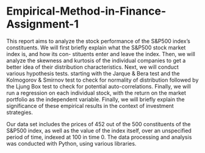 # Empirical-Method-in-Finance-Assignment-1
This report aims to analyze the stock performance of the S&P500 index’s constituents. We will first briefly explain what the S&P500 stock market index is, and how its con- stituents enter and leave the index. Then, we will analyze the skewness and kurtosis of the individual companies to get a better idea of their distribution characteristics. Next, we will conduct various hypothesis tests. starting with the Jarque & Bera test and the Kolmogorov & Smirnov test to check for normality of distribution followed by the Ljung Box test to check for potential auto-correlations. Finally, we will run a regression on each individual stock, with the return on the market portfolio as the independent variable. Finally, we will briefly explain the significance of these empirical results in the context of investment strategies.

Our data set includes the prices of 452 out of the 500 constituents of the S&P500 index, as well as the value of the index itself, over an unspecified period of time, indexed at 100 in time 0. The data processing and analysis was conducted with Python, using various libraries.
